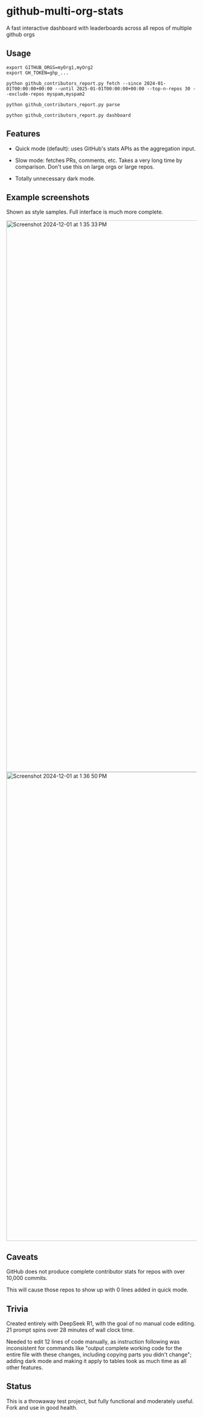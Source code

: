 # github-multi-org-stats
A fast interactive dashboard with leaderboards across all repos of multiple github orgs

## Usage

    export GITHUB_ORGS=myOrg1,myOrg2
    export GH_TOKEN=ghp_...

    python github_contributors_report.py fetch --since 2024-01-01T00:00:00+00:00 --until 2025-01-01T00:00:00+00:00 --top-n-repos 30 --exclude-repos myspam,myspam2

    python github_contributors_report.py parse

    python github_contributors_report.py dashboard

## Features

  - Quick mode (default): uses GitHub's stats APIs as the aggregation input.

  - Slow mode: fetches PRs, comments, etc. Takes a very long time by comparison. Don't use this on large orgs or large repos.

  - Totally unnecessary dark mode.

## Example screenshots

Shown as style samples. Full interface is much more complete.

<img width="1455" alt="Screenshot 2024-12-01 at 1 35 33 PM" src="https://github.com/user-attachments/assets/d0650f4e-d8aa-4891-978a-0c1e188c7d90">
<img width="1237" alt="Screenshot 2024-12-01 at 1 36 50 PM" src="https://github.com/user-attachments/assets/a1f5e8fb-6659-4237-b971-b277a4d8ec5a">

## Caveats

GitHub does not produce complete contributor stats for repos with over 10,000 commits.

This will cause those repos to show up with 0 lines added in quick mode.

## Trivia

Created entirely with DeepSeek R1, with the goal of no manual code editing. 21 prompt spins over 28 minutes of wall clock time.

Needed to edit 12 lines of code manually, as instruction following was inconsistent for commands like "output complete working code for the entire file with these changes, including copying parts you didn't change"; adding dark mode and making it apply to tables took as much time as all other features.

## Status

This is a throwaway test project, but fully functional and moderately useful. Fork and use in good health.
